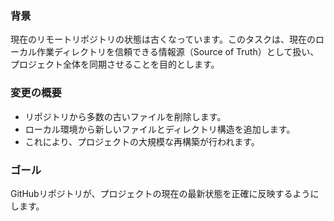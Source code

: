 ### 背景
現在のリモートリポジトリの状態は古くなっています。このタスクは、現在のローカル作業ディレクトリを信頼できる情報源（Source of Truth）として扱い、プロジェクト全体を同期させることを目的とします。

### 変更の概要
- リポジトリから多数の古いファイルを削除します。
- ローカル環境から新しいファイルとディレクトリ構造を追加します。
- これにより、プロジェクトの大規模な再構築が行われます。

### ゴール
GitHubリポジトリが、プロジェクトの現在の最新状態を正確に反映するようにします。
